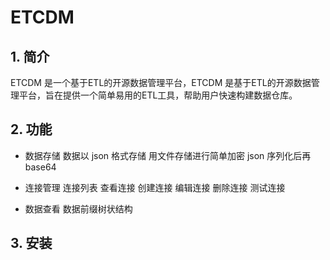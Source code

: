 # ETCDM

## 1. 简介
ETCDM 是一个基于ETL的开源数据管理平台，ETCDM 是基于ETL的开源数据管理平台，旨在提供一个简单易用的ETL工具，帮助用户快速构建数据仓库。

## 2. 功能
- 数据存储
    数据以 json 格式存储
    用文件存储进行简单加密 json 序列化后再 base64

- 连接管理
    连接列表
    查看连接
    创建连接
    编辑连接
    删除连接
    测试连接

- 数据查看
    数据前缀树状结构

## 3. 安装